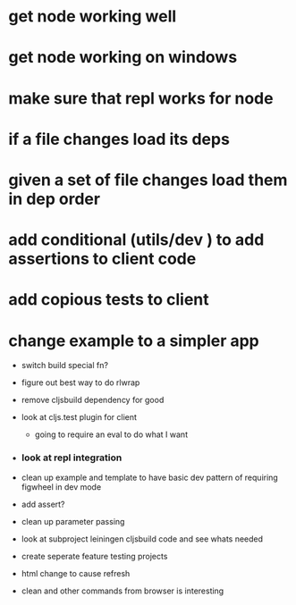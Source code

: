 # get node working well
# get node working on windows
# make sure that repl works for node

# if a file changes load its deps
# given a set of file changes load them in dep order

# add conditional (utils/dev ) to add assertions to client code
# add copious tests to client

# change example to a simpler app





* switch build special fn?

* figure out best way to do rlwrap

* remove cljsbuild dependency for good

* look at cljs.test plugin for client
  - going to require an eval to do what I want
  
* ### look at repl integration 

* clean up example and template to have basic dev pattern
  of requiring figwheel in dev mode

* add assert?
  
* clean up parameter passing
* look at subproject leiningen cljsbuild code and see whats needed

* create seperate feature testing projects

* html change to cause refresh
* clean and other commands from browser is interesting

